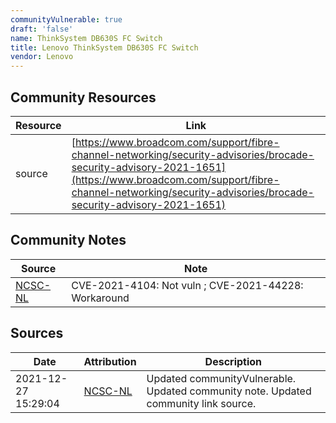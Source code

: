```yaml
---
communityVulnerable: true
draft: 'false'
name: ThinkSystem DB630S FC Switch
title: Lenovo ThinkSystem DB630S FC Switch
vendor: Lenovo
---
```



## Community Resources
| Resource | Link |
| --- | --- |
| source | [https://www.broadcom.com/support/fibre-channel-networking/security-advisories/brocade-security-advisory-2021-1651](https://www.broadcom.com/support/fibre-channel-networking/security-advisories/brocade-security-advisory-2021-1651) |

## Community Notes
| Source | Note |
| --- | --- |
| [NCSC-NL](https://github.com/NCSC-NL/log4shell/blob/main/software/README.md) | CVE-2021-4104: Not vuln ; CVE-2021-44228: Workaround </ul> |

## Sources
| Date | Attribution | Description |
| --- | --- | --- |
| 2021-12-27 15:29:04 | [NCSC-NL](https://github.com/NCSC-NL/log4shell/blob/main/software/README.md) | Updated communityVulnerable. Updated community note. Updated community link source.  |
